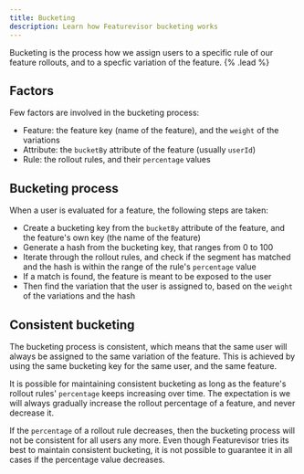 ```yaml
---
title: Bucketing
description: Learn how Featurevisor bucketing works
---
```


Bucketing is the process how we assign users to a specific rule of our feature rollouts, and to a specfic variation of the feature. {% .lead %}

## Factors

Few factors are involved in the bucketing process:

- Feature: the feature key (name of the feature), and the `weight` of the variations
- Attribute: the `bucketBy` attribute of the feature (usually `userId`)
- Rule: the rollout rules, and their `percentage` values

## Bucketing process

When a user is evaluated for a feature, the following steps are taken:

- Create a bucketing key from the `bucketBy` attribute of the feature, and the feature's own key (the name of the feature)
- Generate a hash from the bucketing key, that ranges from 0 to 100
- Iterate through the rollout rules, and check if the segment has matched and the hash is within the range of the rule's `percentage` value
- If a match is found, the feature is meant to be exposed to the user
- Then find the variation that the user is assigned to, based on the `weight` of the variations and the hash

## Consistent bucketing

The bucketing process is consistent, which means that the same user will always be assigned to the same variation of the feature. This is achieved by using the same bucketing key for the same user, and the same feature.

It is possible for maintaining consistent bucketing as long as the feature's rollout rules' `percentage` keeps increasing over time. The expectation is we will always gradually increase the rollout percentage of a feature, and never decrease it.

If the `percentage` of a rollout rule decreases, then the bucketing process will not be consistent for all users any more. Even though Featurevisor tries its best to maintain consistent bucketing, it is not possible to guarantee it in all cases if the percentage value decreases.
